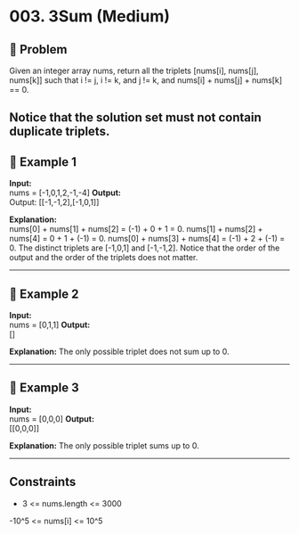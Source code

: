 # 003. 3Sum (Medium)

## 📌 Problem

Given an integer array nums, return all the triplets [nums[i], nums[j], nums[k]] such that i != j, i != k, and j != k, and nums[i] + nums[j] + nums[k] == 0.

Notice that the solution set must not contain duplicate triplets.
---

## 🔹 Example 1
**Input:**  
nums = [-1,0,1,2,-1,-4]
**Output:**  
Output: [[-1,-1,2],[-1,0,1]]

**Explanation:**  
nums[0] + nums[1] + nums[2] = (-1) + 0 + 1 = 0.
nums[1] + nums[2] + nums[4] = 0 + 1 + (-1) = 0.
nums[0] + nums[3] + nums[4] = (-1) + 2 + (-1) = 0.
The distinct triplets are [-1,0,1] and [-1,-1,2].
Notice that the order of the output and the order of the triplets does not matter.

---

## 🔹 Example 2
**Input:**  
nums = [0,1,1]
**Output:**  
 []

**Explanation:**
The only possible triplet does not sum up to 0.

---

## 🔹 Example 3
**Input:**  
nums = [0,0,0]
**Output:**  
[[0,0,0]]

**Explanation:**
The only possible triplet sums up to 0.

---

## Constraints
- 3 <= nums.length <= 3000

-10^5 <= nums[i] <= 10^5

